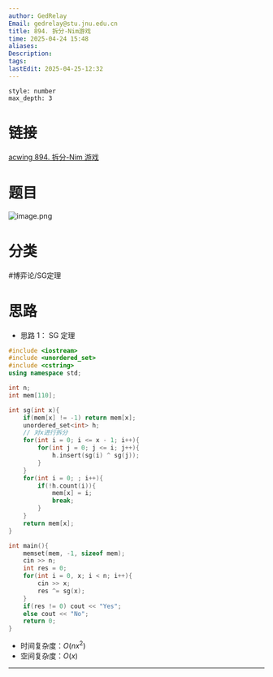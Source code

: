 ```yaml
---
author: GedRelay
Email: gedrelay@stu.jnu.edu.cn
title: 894. 拆分-Nim游戏
time: 2025-04-24 15:48
aliases: 
Description: 
tags: 
lastEdit: 2025-04-25-12:32
---
```


```toc
style: number
max_depth: 3
```

# 链接
[acwing 894. 拆分-Nim 游戏](https://www.acwing.com/problem/content/896/) 

# 题目
![image.png](https://ged-pic-bed.oss-cn-guangzhou.aliyuncs.com/img/202504241549595.png)


# 分类
#博弈论/SG定理 

# 思路
- 思路 1：
SG 定理

```cpp
#include <iostream>
#include <unordered_set>
#include <cstring>
using namespace std;

int n;
int mem[110];

int sg(int x){
    if(mem[x] != -1) return mem[x];
    unordered_set<int> h;
    // 对x进行拆分
    for(int i = 0; i <= x - 1; i++){
        for(int j = 0; j <= i; j++){
            h.insert(sg(i) ^ sg(j));
        }
    }
    for(int i = 0; ; i++){
        if(!h.count(i)){
            mem[x] = i;
            break;
        }
    }
    return mem[x];
}

int main(){
    memset(mem, -1, sizeof mem);
    cin >> n;
    int res = 0;
    for(int i = 0, x; i < n; i++){
        cin >> x;
        res ^= sg(x);
    }
    if(res != 0) cout << "Yes";
    else cout << "No";
    return 0;
}
```


- 时间复杂度：${O\left( nx^{2}   \right)  }$ 
- 空间复杂度：${O\left( x \right)  }$ 


---

